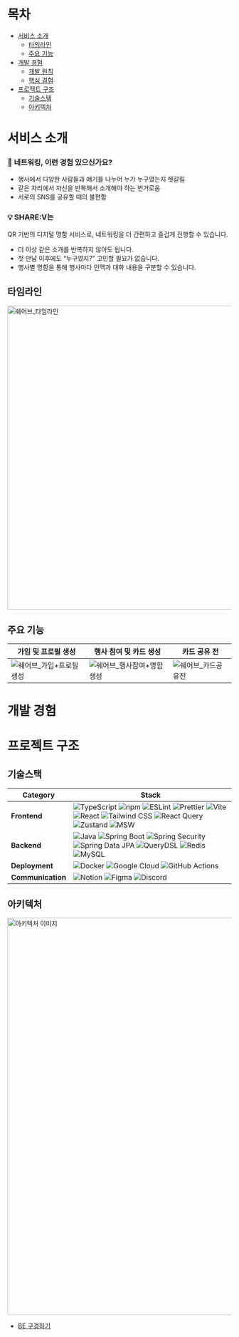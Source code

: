 # 목차

- [서비스 소개](#서비스-소개)
  - [타임라인](#타임라인)
  - [주요 기능](#주요-기능)
- [개발 경험](#개발-경험)
  - [개발 원칙](#개발-원칙)
  - [핵심 경험](#핵심-경험)
- [프로젝트 구조](#프로젝트-구조)
  - [기술스택](#기술스택)
  - [아키텍처](#아키텍처)

# 서비스 소개

### 🤔 네트워킹, 이런 경험 있으신가요?

- 행사에서 다양한 사람들과 얘기를 나누어 누가 누구였는지 헷갈림
- 같은 자리에서 자신을 반복해서 소개해야 하는 번거로움
- 서로의 SNS를 공유할 때의 불편함

### 💡 SHARE:V는

QR 기반의 디지털 명함 서비스로, 네트워킹을 더 간편하고 즐겁게 진행할 수 있습니다.

- 더 이상 같은 소개를 반복하지 않아도 됩니다.
- 첫 만남 이후에도 “누구였지?” 고민할 필요가 없습니다.
- 행사별 명함을 통해 행사마다 인맥과 대화 내용을 구분할 수 있습니다.

## 타임라인
<img width="1554" height="683" alt="쉐어브_타임라인" src="https://github.com/user-attachments/assets/08571860-cdc3-40e0-906a-69e92185bd03" />

## 주요 기능


| 가입 및 프로필 생성                                               | 행사 참여 및 카드 생성               | 카드 공유 전         |
| -------------------------------------------------- | --------------------------- | ------------------- |
| ![쉐어브_가입+프로필생성](https://github.com/user-attachments/assets/8f6e9637-c634-4387-a15b-81656482c8a4)| ![쉐어브_행사참여+명함생성](https://github.com/user-attachments/assets/03490536-c6b1-4d86-8f70-8ed35f638512)| ![쉐어브_카드공유전](https://github.com/user-attachments/assets/b383582b-2eed-4ed9-a579-e94072a3ef2e)|


# 개발 경험

# 프로젝트 구조
## 기술스택

| Category          | Stack                                                                                                                                                                                                                                                                                                                                                                                                                                                                                                                                                                                                                                                                                                                                                                                                                                                                                                                                                                               |
| ----------------- | ----------------------------------------------------------------------------------------------------------------------------------------------------------------------------------------------------------------------------------------------------------------------------------------------------------------------------------------------------------------------------------------------------------------------------------------------------------------------------------------------------------------------------------------------------------------------------------------------------------------------------------------------------------------------------------------------------------------------------------------------------------------------------------------------------------------------------------------------------------------------------------------------------------------------------------------------------------------------------------- |
| **Frontend**      | ![TypeScript](https://img.shields.io/badge/TypeScript-3178C6?style=flat&logo=typescript&logoColor=white) ![npm](https://img.shields.io/badge/npm-CB3837?style=flat&logo=npm&logoColor=white) ![ESLint](https://img.shields.io/badge/ESLint-4B32C3?style=flat&logo=eslint&logoColor=white) ![Prettier](https://img.shields.io/badge/Prettier-F7B93E?style=flat&logo=prettier&logoColor=black) ![Vite](https://img.shields.io/badge/Vite-646CFF?style=flat&logo=vite&logoColor=white) ![React](https://img.shields.io/badge/React-61DAFB?style=flat&logo=react&logoColor=black) ![Tailwind CSS](https://img.shields.io/badge/Tailwind_CSS-38B2AC?style=flat&logo=tailwind-css&logoColor=white) ![React Query](https://img.shields.io/badge/React_Query-FF4154?style=flat&logo=react-query&logoColor=white) ![Zustand](https://img.shields.io/badge/Zustand-000000?style=flat&logo=zustand&logoColor=white) ![MSW](https://img.shields.io/badge/MSW-FF6A33?style=flat&logoColor=white) |
| **Backend**       | ![Java](https://img.shields.io/badge/Java-ED8B00?style=flat&logo=openjdk&logoColor=white) ![Spring Boot](https://img.shields.io/badge/Spring_Boot-6DB33F?style=flat&logo=spring-boot&logoColor=white) ![Spring Security](https://img.shields.io/badge/Spring_Security-6DB33F?style=flat&logo=spring-security&logoColor=white) ![Spring Data JPA](https://img.shields.io/badge/Spring_Data_JPA-6DB33F?style=flat&logo=spring&logoColor=white) ![QueryDSL](https://img.shields.io/badge/QueryDSL-4479A1?style=flat&logoColor=white) ![Redis](https://img.shields.io/badge/Redis-DC382D?style=flat&logo=redis&logoColor=white) ![MySQL](https://img.shields.io/badge/MySQL-4479A1?style=flat&logo=mysql&logoColor=white)                                                                                                                                                                                                                                                               |
| **Deployment**    | ![Docker](https://img.shields.io/badge/Docker-2496ED?style=flat&logo=docker&logoColor=white) ![Google Cloud](https://img.shields.io/badge/Google_Cloud-4285F4?style=flat&logo=google-cloud&logoColor=white) ![GitHub Actions](https://img.shields.io/badge/GitHub_Actions-2088FF?style=flat&logo=github-actions&logoColor=white)                                                                                                                                                                                                                                                                                                                                                                                                                                                                                                                                                                                                                                                    |
| **Communication** | ![Notion](https://img.shields.io/badge/Notion-000000?style=flat&logo=notion&logoColor=white) ![Figma](https://img.shields.io/badge/Figma-F24E1E?style=flat&logo=figma&logoColor=white) ![Discord](https://img.shields.io/badge/Discord-7289DA?style=flat&logo=discord&logoColor=white)                                                                                                                                                                                                                                                                                                                                                                                                                                                                                                                                                                                                                                                                                              |

## 아키텍처

<img width="2684" height="892" alt="아키텍처 이미지" src="https://github.com/user-attachments/assets/09dd6b24-4592-4346-82e0-9c4e3e0be154" />

- [BE 구경하기](https://github.com/Nowdays-Goodnight-Cool-Niang/SharEv-Backend)

